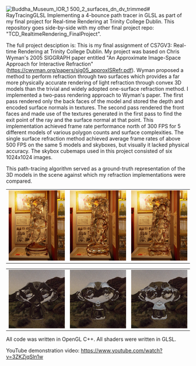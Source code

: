 ![Buddha_Museum_IOR_1 500_2_surfaces_dn_dv_trimmed](https://github.com/user-attachments/assets/fe821c6d-b9af-41ae-8277-20e41390dd98)# RayTracingGLSL
Implementing a 4-bounce path tracer in GLSL as part of my final project for Real-time Rendering at Trinity College Dublin. This repository goes side-by-side with my other final project repo: "TCD_RealtimeRendering_FinalProject".

The full project desciption is: This is my final assignment of CS7GV3: Real-time Rendering at Trinity College Dublin. My project was based on Chris Wyman's 2005 SIGGRAPH paper entitled  "An Approximate Image-Space Approach for Interactive Refraction" (https://cwyman.org/papers/sig05_approxISRefr.pdf). Wyman proposed a method to perform refraction through two surfaces which provides a far more physically accurate rendering of light refraction through convex 3D models than the trivial and widely adopted one-surface refraction method. I implemented a two-pass rendering approach to Wyman's paper. The first pass rendered only the back faces of the model and stored the depth and encoded surface normals in textures. The second pass rendered the front faces and made use of the textures generated in the first pass to find the exit point of the ray and the surface normal at that point. This implementation achieved frame rate performance north of 300 FPS for 5 different models of various polygon counts and surface complexities. The single surface refraction method achieved average frame rates of above 500 FPS on the same 5 models and skyboxes, but visually it lacked physical accuracy. The skybox cubemaps used in this project consisted of six 1024x1024 images.

This path-tracing algorithm served as a ground-truth representation of the 3D models in the scene against which my refraction implementations were compared.

<table>
  <tr>
    <td><img src="screenshots/Buddha_Museum_IOR_1.500_1_surface__trimmed.png" width="250"/></td>
    <td><img src="screenshots/Buddha_Museum_IOR_1.500_2_surfaces_dn_dv_trimmed.png" width="250"/></td>
    <td><img src="screenshots/Buddha_Museum_IOR_1.500_ray_trimmed.png" width="250"/></td>
  </tr>
</table>

<table>
  <tr>
    <td><img src="screenshots/Monkey_Night Sky_IOR_1.500_1_surface__trimmed.png" width="250"/></td>
    <td><img src="screenshots/Monkey_Night Sky_IOR_1.500_2_surfaces_dn_dv_trimmed.png" width="250"/></td>
    <td><img src="screenshots/Monkey_Night Sky_IOR_1.500_ray_trimmed.png" width="250"/></td>
  </tr>
</table>

All code was written in OpenGL C++. All shaders were written in GLSL.

YouTube demonstration video: https://www.youtube.com/watch?v=3ZKZjqSln1w
